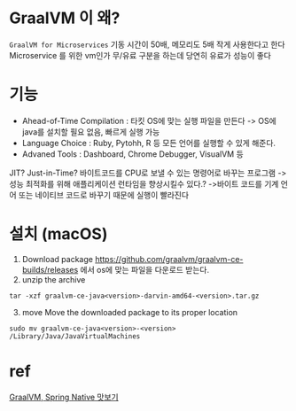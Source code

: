 

# GraalVM 이 왜?
`GraalVM for Microservices` 
기동 시간이 50배, 메모리도 5배 작게 사용한다고 한다
Microservice 를 위한 vm인가
무/유료 구분을 하는데 당연히 유료가 성능이 좋다

# 기능
* Ahead-of-Time Compilation : 타킷 OS에 맞는 실행 파일을 만든다 -> OS에 java를 설치할 필요 없음, 빠르게 실행 가능
* Language Choice : Ruby, Pytohh, R 등 모든 언어를 실행할 수 있게 해준다.
* Advaned Tools : Dashboard, Chrome Debugger, VisualVM 등

JIT? Just-in-Time? 바이트코드를 CPU로 보낼 수 있는 명령어로 바꾸는 프로그램 -> 성능 최적화를 위해 애플리케이션 런타임을 향상시킬수 있다.? ->바이트 코드를 기계 언어 또는 네이티브 코드로 바꾸기 때문에 실행이 빨라진다

# 설치 (macOS)
1. Download package
https://github.com/graalvm/graalvm-ce-builds/releases 에서 os에 맞는 파일을 다운로드 받는다.
2. unzip the archive
```shell
tar -xzf graalvm-ce-java<version>-darvin-amd64-<version>.tar.gz
```
3. move
Move the downloaded package to its proper location
```shell
sudo mv graalvm-ce-java<version>-<version> /Library/Java/JavaVirtualMachines
```



# ref
[GraalVM, Spring Native 맛보기](https://meetup.toast.com/posts/273)
